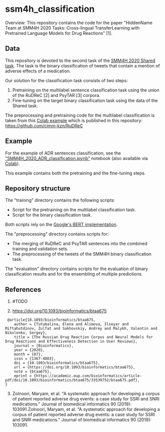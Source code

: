 # ssm4h_classification

Overview: This repository contains the code for the paper "HiddenName Team at SMM4H 2020 Tasks: Cross-lingual TransferLearning with Pretrained Language Models for Drug Reactions" [1].


## Data

This repository is devoted to the second task of the [SMM4H 2020 Shared task](https://healthlanguageprocessing.org/smm4h-sharedtask-2020/). The task is the binary classification of tweets that contain a mention of adverse effects of a medication.

Our solution for the classification task consists of two steps:
1. Pretraining on the multilabel sentence classification task using the union of the RuDReC [2] and PsyTAR [3] corpora.
2. Fine-tuning on the target binary classification task using the data of the Shared task.

The preprocessing and pretraining code for the multilabel classification is taken from this [Colab example](https://colab.research.google.com/drive/1g_2W__vi6fuEn8pSma0NXNHbNuebptHF?usp=sharing) which is published in this repository:
https://github.com/cimm-kzn/RuDReC

## Example

For the example of ADR sentences classification, see the ["SMM4H_2020_ADR_classification.ipynb"]( https://github.com/Andoree/smm4h_classification/blob/master/SMM4H_2020_ADR_classification.ipynb) notebook (also available via [Colab](https://colab.research.google.com/drive/14rofSuaQAVBPiNuXz-MYdhTtEPNQnHUd?usp=sharing)).

This example contains both the pretraining and the fine-tuning steps.

## Repository structure

The "training" directory contains the following scripts:
  - Script for the pretraining on the multilabel classification task.
  - Script for the binary classification task.
  
Both scripts rely on the [Google's BERT implementation](https://github.com/google-research/bert).  

The "preprocessing" directory contains scripts for:
  - The merging of RuDReC and PsyTAR sentences into the combined training and validation sets.
  - The preprocessing of the tweets of the SMM4H binary classification task.

The "evaluation" directory contains scripts for the evaluation of binary classification results and for the ensembling of multiple predictions.


## References

1. #TODO 

2. https://doi.org/10.1093/bioinformatics/btaa675
```
 @article{10.1093/bioinformatics/btaa675,
    author = {Tutubalina, Elena and Alimova, Ilseyar and Miftahutdinov, Zulfat and Sakhovskiy, Andrey and Malykh, Valentin and Nikolenko, Sergey},
    title = {The Russian Drug Reaction Corpus and Neural Models for Drug Reactions and Effectiveness Detection in User Reviews},
    journal = {Bioinformatics},
    year = {2020},
    month = {07},
    issn = {1367-4803},
    doi = {10.1093/bioinformatics/btaa675},
    url = {https://doi.org/10.1093/bioinformatics/btaa675},
    note = {btaa675},
    eprint = {https://academic.oup.com/bioinformatics/article-pdf/doi/10.1093/bioinformatics/btaa675/33539752/btaa675.pdf},
}
```
3. Zolnoori, Maryam, et al. "A systematic approach for developing a corpus of patient reported adverse drug events: a case study for SSRI and SNRI medications." Journal of biomedical informatics 90 (2019): 103091.Zolnoori, Maryam, et al. "A systematic approach for developing a corpus of patient reported adverse drug events: a case study for SSRI and SNRI medications." Journal of biomedical informatics 90 (2019): 103091.
